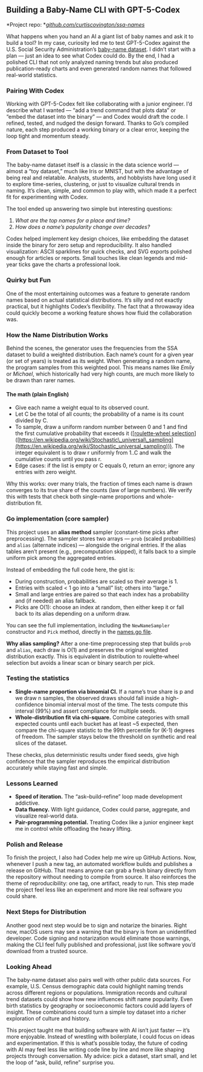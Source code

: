 ## Building a Baby-Name CLI with GPT-5-Codex

*Project repo: **[github.com/curtiscovington/ssa-names](https://github.com/curtiscovington/ssa-names)*

What happens when you hand an AI a giant list of baby names and ask it to build a tool? In my case, curiosity led me to test GPT-5-Codex against the U.S. Social Security Administration’s [baby-name dataset](https://www.ssa.gov/oact/babynames/limits.html). I didn’t start with a plan — just an idea to see what Codex could do. By the end, I had a polished CLI that not only analyzed naming trends but also produced publication-ready charts and even generated random names that followed real-world statistics.

### Pairing With Codex

Working with GPT-5-Codex felt like collaborating with a junior engineer. I’d describe what I wanted — “add a trend command that plots data” or “embed the dataset into the binary” — and Codex would draft the code. I refined, tested, and nudged the design forward. Thanks to Go’s compiled nature, each step produced a working binary or a clear error, keeping the loop tight and momentum steady.

### From Dataset to Tool

The baby-name dataset itself is a classic in the data science world — almost a “toy dataset,” much like Iris or MNIST, but with the advantage of being real and relatable. Analysts, students, and hobbyists have long used it to explore time-series, clustering, or just to visualize cultural trends in naming. It’s clean, simple, and common to play with, which made it a perfect fit for experimenting with Codex.

The tool ended up answering two simple but interesting questions:

1. *What are the top names for a place and time?*
2. *How does a name’s popularity change over decades?*

Codex helped implement key design choices, like embedding the dataset inside the binary for zero setup and reproducibility. It also handled visualization: ASCII sparklines for quick checks, and SVG exports polished enough for articles or reports. Small touches like clean legends and mid-year ticks gave the charts a professional look.

### Quirky but Fun

One of the most entertaining outcomes was a feature to generate random names based on actual statistical distributions. It’s silly and not exactly practical, but it highlights Codex’s flexibility. The fact that a throwaway idea could quickly become a working feature shows how fluid the collaboration was.

### How the Name Distribution Works

Behind the scenes, the generator uses the frequencies from the SSA dataset to build a weighted distribution. Each name’s count for a given year (or set of years) is treated as its weight. When generating a random name, the program samples from this weighted pool. This means names like *Emily* or *Michael*, which historically had very high counts, are much more likely to be drawn than rarer names.

#### The math (plain English)

- Give each name a weight equal to its observed count.
- Let C be the total of all counts; the probability of a name is its count divided by C.
- To sample, draw a uniform random number between 0 and 1 and find the first cumulative probability that exceeds it ([[roulette‑wheel selection](https://en.wikipedia.org/wiki/Roulette_wheel_selection)]\([https://en.wikipedia.org/wiki/Stochastic\_universal\_sampling](https://en.wikipedia.org/wiki/Stochastic_universal_sampling))). The integer equivalent is to draw r uniformly from 1..C and walk the cumulative counts until you pass r.
- Edge cases: if the list is empty or C equals 0, return an error; ignore any entries with zero weight.

Why this works: over many trials, the fraction of times each name is drawn converges to its true share of the counts (law of large numbers). We verify this with tests that check both single-name proportions and whole-distribution fit.

### Go implementation (core sampler)

This project uses an **alias method** sampler (constant-time picks after preprocessing). The sampler stores two arrays — `prob` (scaled probabilities) and `alias` (alternate indices) — alongside the original entries. If the alias tables aren’t present (e.g., precomputation skipped), it falls back to a simple uniform pick among the aggregated entries.

Instead of embedding the full code here, the gist is:

- During construction, probabilities are scaled so their average is 1.
- Entries with scaled < 1 go into a “small” list; others into “large.”
- Small and large entries are paired so that each index has a probability and (if needed) an alias fallback.
- Picks are O(1): choose an index at random, then either keep it or fall back to its alias depending on a uniform draw.

You can see the full implementation, including the `NewNameSampler` constructor and `Pick` method, directly in the [names.go file](https://github.com/curtiscovington/ssa-names/blob/main/internal/namesdata/names.go).

**Why alias sampling?** After a one-time preprocessing step that builds `prob` and `alias`, each draw is O(1) and preserves the original weighted distribution exactly. This is equivalent in distribution to roulette‑wheel selection but avoids a linear scan or binary search per pick.

### Testing the statistics

- **Single-name proportion via binomial CI.** If a name’s true share is p and we draw n samples, the observed draws should fall inside a high-confidence binomial interval most of the time. The tests compute this interval (99%) and assert compliance for multiple seeds.
- **Whole-distribution fit via chi-square.** Combine categories with small expected counts until each bucket has at least \~5 expected, then compare the chi-square statistic to the 99th percentile for (K-1) degrees of freedom. The sampler stays below the threshold on synthetic and real slices of the dataset.

These checks, plus deterministic results under fixed seeds, give high confidence that the sampler reproduces the empirical distribution accurately while staying fast and simple.

### Lessons Learned

- **Speed of iteration.** The “ask–build–refine” loop made development addictive.
- **Data fluency.** With light guidance, Codex could parse, aggregate, and visualize real-world data.
- **Pair-programming potential.** Treating Codex like a junior engineer kept me in control while offloading the heavy lifting.

### Polish and Release

To finish the project, I also had Codex help me wire up GitHub Actions. Now, whenever I push a new tag, an automated workflow builds and publishes a release on GitHub. That means anyone can grab a fresh binary directly from the repository without needing to compile from source. It also reinforces the theme of reproducibility: one tag, one artifact, ready to run. This step made the project feel less like an experiment and more like real software you could share.

### Next Steps for Distribution

Another good next step would be to sign and notarize the binaries. Right now, macOS users may see a warning that the binary is from an unidentified developer. Code signing and notarization would eliminate those warnings, making the CLI feel fully published and professional, just like software you’d download from a trusted source.

### Looking Ahead

The baby-name dataset also pairs well with other public data sources. For example, U.S. Census demographic data could highlight naming trends across different regions or populations. Immigration records and cultural trend datasets could show how new influences shift name popularity. Even birth statistics by geography or socioeconomic factors could add layers of insight. These combinations could turn a simple toy dataset into a richer exploration of culture and history.

This project taught me that building software with AI isn’t just faster — it’s more enjoyable. Instead of wrestling with boilerplate, I could focus on ideas and experimentation. If this is what’s possible today, the future of coding with AI may feel less like writing code line by line and more like shaping projects through conversation. My advice: pick a dataset, start small, and let the loop of “ask, build, refine” surprise you.

